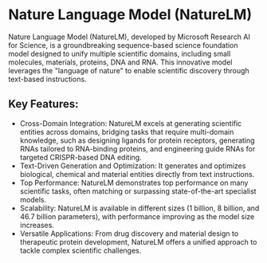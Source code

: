 # Nature Language Model (NatureLM)

Nature Language Model (NatureLM), developed by Microsoft Research AI for Science, is a groundbreaking sequence-based science foundation model designed to unify multiple scientific domains, including small molecules, materials, proteins, DNA and RNA. This innovative model leverages the "language of nature" to enable scientific discovery through text-based instructions.

## Key Features:

- Cross-Domain Integration: NatureLM excels at generating scientific entities across domains, bridging tasks that require multi-domain knowledge, such as designing ligands for protein receptors, generating RNAs tailored to RNA-binding proteins, and engineering guide RNAs for targeted CRISPR-based DNA editing.
- Text-Driven Generation and Optimization: It generates and optimizes biological, chemical and material entities directly from text instructions.
- Top Performance: NatureLM demonstrates top performance on many scientific tasks, often matching or surpassing state-of-the-art specialist models.
- Scalability: NatureLM is available in different sizes (1 billion, 8 billion, and 46.7 billion parameters), with performance improving as the model size increases.
- Versatile Applications: From drug discovery and material design to therapeutic protein development, NatureLM offers a unified approach to tackle complex scientific challenges.
